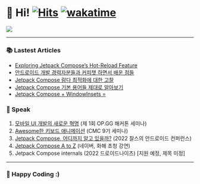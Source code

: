 # 👋 Hi! [![Hits](https://hits.seeyoufarm.com/api/count/incr/badge.svg?url=https%3A%2F%2Fgithub.com%2Fjisungbin%2Fjisungbin&count_bg=%2396D667&title_bg=%23555555&icon=ghostery.svg&icon_color=%23FFFFFF&title=see+my+profile&edge_flat=false)](https://github.com/jisungbin/fashion-guide) [![wakatime](https://wakatime.com/badge/user/2da851dd-14d7-47dd-821a-7d902e52c1c2.svg)](https://github.com/jisungbin/univ)

![](https://github-readme-stats.vercel.app/api?username=jisungbin&count_private=true&include_all_commits=true)

-----

### 📚 Lastest Articles

<!-- BLOG-POST-LIST:START -->
- [Exploring Jetpack Compose’s Hot-Reload Feature](https://betterprogramming.pub/exploring-jetpack-composes-hot-reload-feature-3fdb5fa43ba1?source=rss-32f8b2abeab9------2)
- [안드로이드 개발 경력자분들과 커피챗 하면서 배운 점들](https://jisungbin.medium.com/%EC%95%88%EB%93%9C%EB%A1%9C%EC%9D%B4%EB%93%9C-%EA%B0%9C%EB%B0%9C-%EA%B2%BD%EB%A0%A5%EC%9E%90-%EB%B6%84%EB%93%A4%EA%B3%BC-%EC%BB%A4%ED%94%BC%EC%B1%97-%ED%95%98%EB%A9%B4%EC%84%9C-%EB%B0%B0%EC%9A%B4-%EC%A0%90%EB%93%A4-bc29de503eb3?source=rss-32f8b2abeab9------2)
- [Jetpack Compose 람다 최적화에 대한 고찰](https://sungbin.land/jetpack-compose-%EB%9E%8C%EB%8B%A4-%EC%B5%9C%EC%A0%81%ED%99%94%EC%97%90-%EB%8C%80%ED%95%9C-%EA%B3%A0%EC%B0%B0-b8854e38067a?source=rss-32f8b2abeab9------2)
- [Jetpack Compose 기본 용어들 제대로 알아보기](https://sungbin.land/jetpack-compose-%EA%B8%B0%EB%B3%B8-%EC%9A%A9%EC%96%B4%EB%93%A4-%EC%A0%9C%EB%8C%80%EB%A1%9C-%EC%95%8C%EC%95%84%EB%B3%B4%EA%B8%B0-356f4347c1a8?source=rss-32f8b2abeab9------2)
- [Jetpack Compose + WindowInsets =](https://sungbin.land/jetpack-compose-windowinsets-fa8f286f092b?source=rss-32f8b2abeab9------2)
<!-- BLOG-POST-LIST:END -->



### 🎤 Speak

1. [모바일 UI 개발의 새로운 혁명](https://sungbin.land/%EB%AA%A8%EB%B0%94%EC%9D%BC-ui-%EA%B0%9C%EB%B0%9C%EC%9D%98-%EC%83%88%EB%A1%9C%EC%9A%B4-%ED%98%81%EB%AA%85-739c76a501b1) (제 1회 OP.GG 해커톤 세미나)
2. [Awesome한 키보드 애니메이션](https://sungbin.land/%EC%95%88%EB%93%9C%EB%A1%9C%EC%9D%B4%EB%93%9C-windowinsets%EB%A1%9C-%ED%82%A4%EB%B3%B4%EB%93%9C-%EC%95%A0%EB%8B%88%EB%A9%94%EC%9D%B4%EC%85%98-%EA%B5%AC%ED%98%84%ED%95%98%EA%B8%B0-1-b6452ed44bc8) (CMC 9기 세미나)
3. [Jetpack Compose, 어디까지 알고 있을까?](https://sungbin.land/jetpack-compose-%E1%84%8B%E1%85%A5%E1%84%83%E1%85%B5%E1%84%81%E1%85%A1%E1%84%8C%E1%85%B5-%E1%84%8B%E1%85%A1%E1%86%AF%E1%84%80%E1%85%A9-%E1%84%8B%E1%85%B5%E1%86%BB%E1%84%8B%E1%85%B3%E1%86%AF%E1%84%81%E1%85%A1-%EB%AF%B8%EA%B3%B5%EA%B0%9C-%EC%8A%AC%EB%9D%BC%EC%9D%B4%EB%93%9C-%EC%B6%94%EA%B0%80-%EB%B0%8F-%EC%95%BD%EA%B0%84%EC%9D%98-%ED%9B%84%EA%B8%B0-ff35cd43e4c3) (2022 찰스의 안드로이드 컨퍼런스)
4. [Jetpack Compose A to Z](https://jisungbin.medium.com/%EB%84%A4%EC%9D%B4%EB%B2%84-%ED%99%94%ED%95%B4-%EA%B8%B0%EC%97%85-%EA%B0%95%EC%97%B0-%ED%9B%84%EA%B8%B0-4f6474918f62) (네이버, 화해 초청 강연)
5. Jetpack Compose internals (2022 드로이드나이츠) [지원 예정, 제목 미정]



-----

### 🤗 Happy Coding :)
